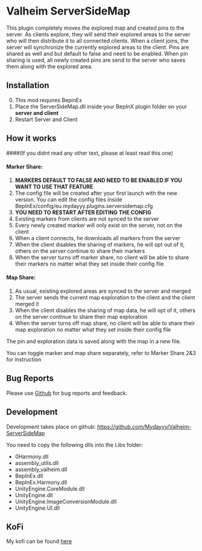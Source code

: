 # Valheim ServerSideMap

This plugin completely moves the explored map and created pins to the server. 
As clients explore, they will send their explored areas to the server who will then
distribute it to all connected clients. When a client joins, the server will synchronize the 
currently explored areas to the client. Pins are shared as well and but default to false and need to be enabled. 
When pin sharing is used, all newly created pins are send to the server who saves them along with the 
explored area. 

## Installation

0. This mod requires BepinEx
1. Place the ServerSideMap.dll inside your BepInX plugin folder on your **server and client**
2. Restart Server and Client

## How it works 
####(If you didnt read any other text, please at least read this one)
#### **Marker Share:**
1) **MARKERS DEFAULT TO FALSE AND NEED TO BE ENABLED IF YOU WANT TO USE THAT FEATURE**
2) The config file will be created after your first launch with the new version. You can edit the config files inside BepInEx/config/eu.mydayyy.plugins.serversidemap.cfg
3) **YOU NEED TO RESTART AFTER EDITING THE CONFIG**
4) Existing markers from clients are not synced to the server
5) Every newly created marker will  only exist on the server, not on the client
6) When a client connects, he downloads all markers from the server
7) When the client disables the sharing of markers, he will opt out of it, others on the server continue to share their markers
8) When the server turns off marker share, no client will be able to share their markers no matter what they set inside their config file

#### **Map Share:**
1) As usual, existing explored areas are synced to the server and merged
2) The server sends the current map exploration to the client and the client merged it
3) When the client disables the sharing of map data, he will opt of it, others on the server continue to share their map exploration
4) When the server turns off map share, no client will be able to share their map exploration no matter what they set inside their config file 

The pin and exploration data is saved along with the map in a new file.

You can toggle marker and map share separately, refer to Marker Share  2&3 for instruction

## Bug Reports
Please use [Github](https://github.com/Mydayyy/Valheim-ServerSideMap/issues) for bug reports and feedback.

## Development
Development takes place on github: https://github.com/Mydayyy/Valheim-ServerSideMap

You need to copy the following dlls into the Libs folder:

- 0Harmony.dll
- assembly_utils.dll
- assembly_valheim.dll
- BepInEx.dll
- BepInEx.Harmony.dll
- UnityEngine.CoreModule.dll
- UnityEngine.dll
- UnityEngine.ImageConversionModule.dll
- UnityEngine.UI.dll

## KoFi
My kofi can be found [here](https://ko-fi.com/mydayyy)